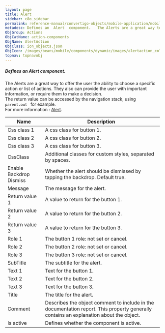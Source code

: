 ```yaml
---
layout: page
title: Alert
sidebar: c8o_sidebar
permalink: reference-manual/convertigo-objects/mobile-application/mobile-components/action-components/alert/
metadesc: Defines an  Alert  component.   The Alerts are a great way to offer the user the ability to choose a specific action or list of actions. They also can
ObjGroup: Actions
ObjCatName: action-components
ObjName: AlertAction
ObjClass: ion_objects.json
ObjIcon: /images/beans/mobile/components/dynamic/images/alertaction_color_32x32.png
topnav: topnavobj
---
```

##### Defines an <i>Alert</i> component. <br/>

 The Alerts are a great way to offer the user the ability to choose a specific action or list of actions. They also can provide the user with important information, or require them to make a decision.<br/>
The return value can be accessed by the navigation stack, using <code> parent.out </code> for example.<br/>
 For more information : <a href='https://ionicframework.com/docs/v3/components/#alert'>Alert</a>.

Name | Description 
--- | ---
Css class 1 | A css class for button 1.
Css class 2 | A css class for button 2.
Css class 3 | A css class for button 3.
CssClass | Additional classes for custom styles, separated by spaces.
Enable Backdrop Dismiss | Whether the alert should be dismissed by tapping the backdrop. Default true.
Message | The message for the alert.
Return value 1 | A value to return for the button 1.
Return value 2 | A value to return for the button 2.
Return value 3 | A value to return for the button 3.
Role 1 | The button 1 role: not set or cancel.
Role 2 | The button 2 role: not set or cancel.
Role 3 | The button 3 role: not set or cancel.
SubTitle | The subtitle for the alert.
Text 1 | Text for the button 1.
Text 2 | Text for the button 2.
Text 3 | Text for the button 3.
Title | The title for the alert.
Comment | Describes the object comment to include in the documentation report.  This property generally contains an explanation about the object. 
Is active | Defines whether the component is active. 

